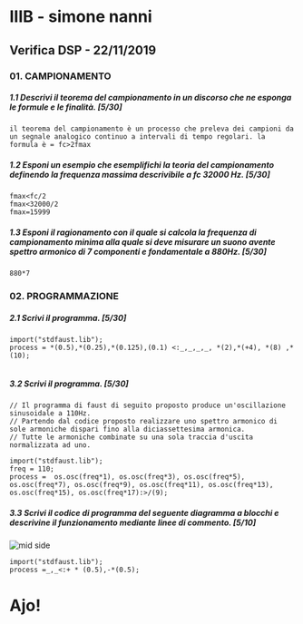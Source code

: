 # IIIB - simone nanni 

## Verifica DSP - 22/11/2019

### 01. CAMPIONAMENTO

##### 1.1 Descrivi il teorema del campionamento in un discorso che ne esponga le formule e le finalità. [5/30]

```
il teorema del campionamento è un processo che preleva dei campioni da un segnale analogico continuo a intervali di tempo regolari. la formula è = fc>2fmax
```

##### 1.2 Esponi un esempio che esemplifichi la teoria del campionamento definendo la frequenza massima descrivibile a _fc 32000 Hz_. [5/30]

```
fmax<fc/2
fmax<32000/2
fmax=15999
```

##### 1.3 Esponi il ragionamento con il quale si calcola la frequenza di campionamento minima alla quale si deve misurare un suono avente spettro armonico di 7 componenti e fondamentale a _880Hz_. [5/30]

```
880*7
```

### 02. PROGRAMMAZIONE

##### 2.1 Scrivi il programma. [5/30]

```
import("stdfaust.lib");
process = *(0.5),*(0.25),*(0.125),(0.1) <:_,_,_,_, *(2),*(+4), *(8) ,*(10);


```

##### 3.2 Scrivi il programma. [5/30]

```
// Il programma di faust di seguito proposto produce un'oscillazione sinusoidale a 110Hz.
// Partendo dal codice proposto realizzare uno spettro armonico di sole armoniche dispari fino alla diciassettesima armonica.
// Tutte le armoniche combinate su una sola traccia d'uscita normalizzata ad uno.

import("stdfaust.lib");
freq = 110;
process =  os.osc(freq*1), os.osc(freq*3), os.osc(freq*5), os.osc(freq*7), os.osc(freq*9), os.osc(freq*11), os.osc(freq*13), os.osc(freq*15), os.osc(freq*17):>/(9);

```

##### 3.3 Scrivi il codice di programma del seguente diagramma a blocchi e descrivine il funzionamento mediante linee di commento. [5/10]

![mid side](https://github.com/LSSN/2019-11-22-3B-DSP/blob/master/process.svg)

```
import("stdfaust.lib");
process =_,_<:+ * (0.5),-*(0.5);
```

# Ajo!
